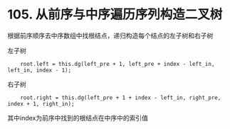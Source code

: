 # 105. 从前序与中序遍历序列构造二叉树

根据前序顺序去中序数组中找根结点，递归构造每个结点的左子树和右子树

左子树

        root.left = this.dg(left_pre + 1, left_pre + index - left_in, left_in, index - 1);


右子树

        root.right = this.dg(left_pre + 1 + index - left_in, right_pre,  index + 1, right_in);

其中index为前序中找到的根结点在中序中的索引值
